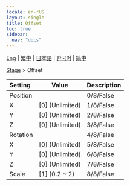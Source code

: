 ```yaml
---
locale: en-rUS
layout: single
title: Offset
toc: true
sidebar:
  nav: "docs"
---
```

[Eng](/dancexr/menu/2025.4/stage/offset) | [繁中](/tw/dancexr/menu/2025.4/stage/offset) | [日本語](/jp/dancexr/menu/2025.4/stage/offset) | [한국어](/kr/dancexr/menu/2025.4/stage/offset) | [简中](/zh/dancexr/menu/2025.4/stage/offset)

[Stage](../menu#Stage) > Offset



| Setting | Value | Description |
| :--- | --- | :--- |
| Position || 0/8/False
| X | [0] (Unlimited) | 1/8/False
| Y | [0] (Unlimited) | 2/8/False
| Z | [0] (Unlimited) | 3/8/False
| Rotation || 4/8/False
| X | [0] (Unlimited) | 5/8/False
| Y | [0] (Unlimited) | 6/8/False
| Z | [0] (Unlimited) | 7/8/False
| Scale | [1] (0.2 ~ 2) | 8/8/False
